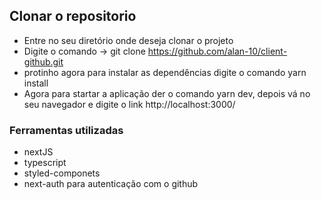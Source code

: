 ## Clonar o repositorio 
* Entre no seu diretório onde deseja clonar o projeto 
 * Digite o comando -> git clone https://github.com/alan-10/client-github.git
 * protinho agora para instalar as dependências digite o comando yarn install
 * Agora para startar a aplicação der o comando yarn dev, depois vá no seu navegador e digite o link http://localhost:3000/

 ### Ferramentas utilizadas
 * nextJS 
 * typescript
 * styled-componets
 * next-auth para autenticação  com o github
